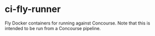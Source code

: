 # ci-fly-runner
Fly Docker containers for running against Concourse. Note that this is intended to be run from a Concourse pipeline.
